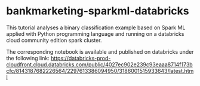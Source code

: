 # bankmarketing-sparkml-databricks
This tutorial analyses a binary classification example based on Spark ML applied with Python programming language and running on a databricks cloud community edition spark cluster.

The corresponding notebook is available and published on databricks under the following link: https://databricks-prod-cloudfront.cloud.databricks.com/public/4027ec902e239c93eaaa8714f173bcfc/8143187682226564/2297613386094950/3186001515933643/latest.html
